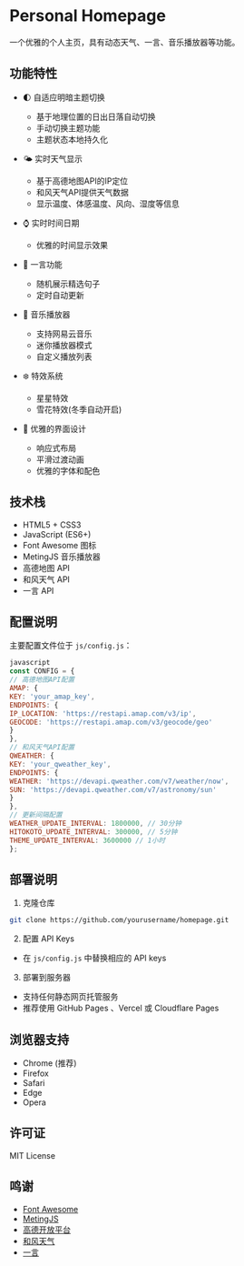 # Personal Homepage

一个优雅的个人主页，具有动态天气、一言、音乐播放器等功能。

## 功能特性

- 🌓 自适应明暗主题切换
    - 基于地理位置的日出日落自动切换
    - 手动切换主题功能
    - 主题状态本地持久化

- 🌤️ 实时天气显示
    - 基于高德地图API的IP定位
    - 和风天气API提供天气数据
    - 显示温度、体感温度、风向、湿度等信息

- ⌚ 实时时间日期
    - 优雅的时间显示效果
  
- 💭 一言功能
    - 随机展示精选句子
    - 定时自动更新

- 🎵 音乐播放器
    - 支持网易云音乐
    - 迷你播放器模式
    - 自定义播放列表

- ❄️ 特效系统
    - 星星特效
    - 雪花特效(冬季自动开启)

- 🎨 优雅的界面设计
    - 响应式布局
    - 平滑过渡动画
    - 优雅的字体和配色

## 技术栈

- HTML5 + CSS3
- JavaScript (ES6+)
- Font Awesome 图标
- MetingJS 音乐播放器
- 高德地图 API
- 和风天气 API
- 一言 API

## 配置说明

主要配置文件位于 `js/config.js`：
```javascript
javascript
const CONFIG = {
// 高德地图API配置
AMAP: {
KEY: 'your_amap_key',
ENDPOINTS: {
IP_LOCATION: 'https://restapi.amap.com/v3/ip',
GEOCODE: 'https://restapi.amap.com/v3/geocode/geo'
}
},
// 和风天气API配置
QWEATHER: {
KEY: 'your_qweather_key',
ENDPOINTS: {
WEATHER: 'https://devapi.qweather.com/v7/weather/now',
SUN: 'https://devapi.qweather.com/v7/astronomy/sun'
}
},
// 更新间隔配置
WEATHER_UPDATE_INTERVAL: 1800000, // 30分钟
HITOKOTO_UPDATE_INTERVAL: 300000, // 5分钟
THEME_UPDATE_INTERVAL: 3600000 // 1小时
};
```

## 部署说明

1. 克隆仓库

```bash
git clone https://github.com/yourusername/homepage.git
```
2. 配置 API Keys
- 在 `js/config.js` 中替换相应的 API keys

3. 部署到服务器
- 支持任何静态网页托管服务
- 推荐使用 GitHub Pages 、Vercel 或 Cloudflare Pages

## 浏览器支持

- Chrome (推荐)
- Firefox
- Safari
- Edge
- Opera

## 许可证

MIT License

## 鸣谢

- [Font Awesome](https://fontawesome.com/)
- [MetingJS](https://github.com/metowolf/MetingJS)
- [高德开放平台](https://lbs.amap.com/)
- [和风天气](https://dev.qweather.com/)
- [一言](https://hitokoto.cn/)

